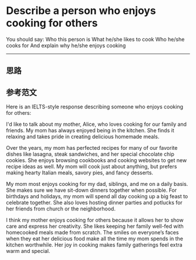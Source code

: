 # Describe a person who enjoys cooking for others
You should say:
    Who this person is
    What he/she likes to cook
    Who he/she cooks for
    And explain why he/she enjoys cooking

---

## 思路

## 参考范文
Here is an IELTS-style response describing someone who enjoys cooking for others:

I'd like to talk about my mother, Alice, who loves cooking for our family and friends. My mom has always enjoyed being in the kitchen. She finds it relaxing and takes pride in creating delicious homemade meals.  

Over the years, my mom has perfected recipes for many of our favorite dishes like lasagna, steak sandwiches, and her special chocolate chip cookies. She enjoys browsing cookbooks and cooking websites to get new recipe ideas as well. My mom will cook just about anything, but prefers making hearty Italian meals, savory pies, and fancy desserts.

My mom most enjoys cooking for my dad, siblings, and me on a daily basis. She makes sure we have sit-down dinners together when possible. For birthdays and holidays, my mom will spend all day cooking up a big feast to celebrate together. She also loves hosting dinner parties and potlucks for her friends from church or the neighborhood. 

I think my mother enjoys cooking for others because it allows her to show care and express her creativity. She likes keeping her family well-fed with homecooked meals made from scratch. The smiles on everyone’s faces when they eat her delicious food make all the time my mom spends in the kitchen worthwhile. Her joy in cooking makes family gatherings feel extra warm and special.